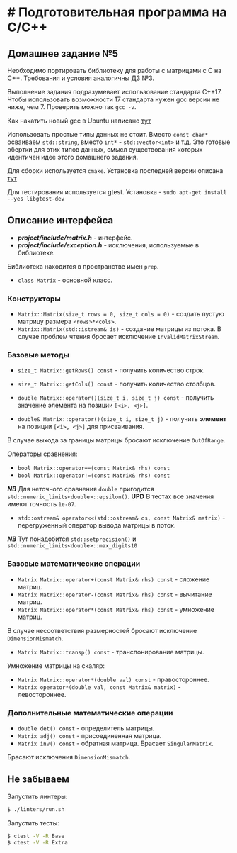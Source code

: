 # # Подготовительная программа на С/С++

## Домашнее задание №5

Необходимо портировать библиотеку для работы с матрицами с C на C++.
Требования и условия аналогичны ДЗ №3.

Выполнение задания подразумевает использование стандарта C++17. Чтобы
 использовать возможности 17 стандарта нужен gcc версии не ниже, чем 7.
Проверить можно так `gcc -v`.

Как накатить новый gcc в Ubuntu написано
 [тут](https://gist.github.com/jlblancoc/99521194aba975286c80f93e47966dc5)

Использовать простые типы данных не стоит. Вместо `сonst char*` осваиваем
 `std::string`, вместо `int*` - `std::vector<int>` и т.д.
Это готовые обертки для этих типов данных, смысл существования которых
 идентичен идее этого домашнего задания.

Для сборки используется `cmake`. Установка последней версии
 описана [тут](https://cmake.org/install/)

Для тестирования используется gtest.
Установка - `sudo apt-get install --yes libgtest-dev`

## Описание интерфейса

* **_project/include/matrix.h_** - интерфейс.
* **_project/include/exception.h_** - исключения, используемые в библиотеке.

Библиотека находится в пространстве имен `prep`.

* `class Matrix` - основной класс.

### Конструкторы

* `Matrix::Matrix(size_t rows = 0, size_t cols = 0)` - создать пустую матрицу
 размера `<rows>*<cols>`.
* `Matrix::Matrix(std::istream& is)` - создание матрицы из потока. В случае
 проблем чтения бросает исключение `InvalidMatrixStream`.

### Базовые методы

* `size_t Matrix::getRows() const` - получить количество строк.
* `size_t Matrix::getCols() const` - получить количество столбцов.

* `double Matrix::operator()(size_t i, size_t j) const` - получить значение
 элемента на позиции `[<i>, <j>]`.
* `double& Matrix::operator()(size_t i, size_t j)` - получить **элемент** на
 позиции `[<i>, <j>]` для присваивания.

В случае выхода за границы матрицы бросают исключение `OutOfRange`.

Операторы сравнения:
* `bool Matrix::operator==(const Matrix& rhs) const` 
* `bool Matrix::operator!=(const Matrix& rhs) const`

**_NB_** Для неточного сравнения `double` пригодится
 `std::numeric_limits<double>::epsilon()`. **UPD** В тестах все значения имеют
  точность `1e-07`.

* `std::ostream& operator<<(std::ostream& os, const Matrix& matrix)` -
 перегруженный оператор вывода матрицы в поток.

**_NB_** Тут понадобится `std::setprecision()` и
 `std::numeric_limits<double>::max_digits10`

### Базовые математические операции

* `Matrix Matrix::operator+(const Matrix& rhs) const` - сложение матриц.
* `Matrix Matrix::operator-(const Matrix& rhs) const` - вычитание матриц.
* `Matrix Matrix::operator*(const Matrix& rhs) const` - умножение матриц.

В случае несоответствия размерностей бросают исключение `DimensionMismatch`.

* `Matrix Matrix::transp() const` - транспонирование матрицы.

Умножение матрицы на скаляр:
* `Matrix Matrix::operator*(double val) const` - правостороннее.
* `Matrix operator*(double val, const Matrix& matrix)` - левостороннее.
 
### Дополнительные математические операции

* `double det() const` - определитель матрицы.
* `Matrix adj() const` - присоединенная матрица.
* `Matrix inv() const` - обратная матрица. Брасает `SingularMatrix`.

Брасают исключения `DimensionMismatch`.

## Не забываем

Запустить линтеры:

```bash
$ ./linters/run.sh
```

Запустить тесты:

```bash
$ ctest -V -R Base
$ ctest -V -R Extra
```
